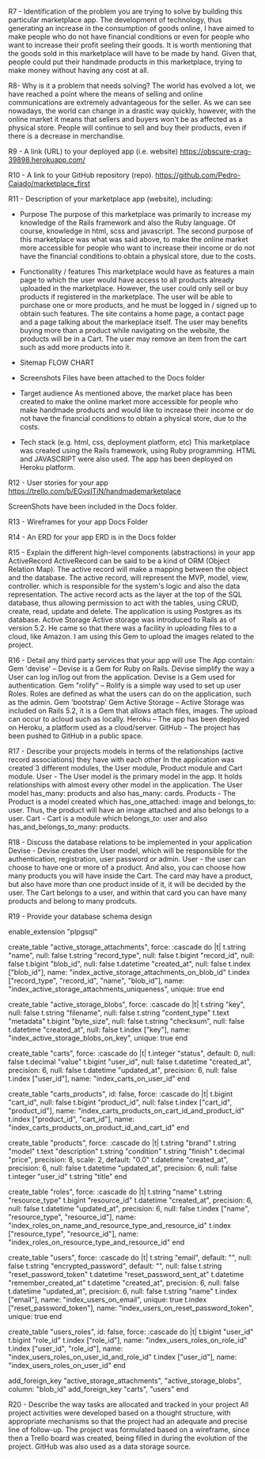 R7 - Identification of the problem you are trying to solve by building this particular marketplace app.
The development of technology, thus generating an increase in the consumption of goods online, I have aimed to make people who do not have financial conditions or even for people who want to increase their profit seeling their goods. It is worth mentioning that the goods sold in this marketplace will have to be made by hand. Given that, people could put their handmade products in this marketplace, trying to make money without having any cost at all.

R8- Why is it a problem that needs solving?
The world has evolved a lot, we have reached a point where the means of selling and online communications are extremely advantageous for the seller. As we can see nowadays, the world can change in a drastic way quickly, however, with the online market it means that sellers and buyers won't be as affected as a physical store. People will continue to sell and buy their products, even if there is a decrease in merchandise.

R9 - A link (URL) to your deployed app (i.e. website)
https://obscure-crag-39898.herokuapp.com/

R10 - A link to your GitHub repository (repo).
https://github.com/Pedro-Caiado/marketplace_first

R11 - Description of your marketplace app (website), including:
- Purpose
The purpose of this marketplace was primarily to increase my knowledge of the Rails framework and also the Ruby language. Of course, knowledge in html, scss and javascript. The second purpose of this marketplace was what was said above, to make the online market more accessible for people who want to increase their income or do not have the financial conditions to obtain a physical store, due to the costs.
- Functionality / features
This marketplace would have as features a main page to which the user would have access to all products already uploaded in the marketplace. However, the user could only sell or buy products if registered in the marketplace. The user will be able to purchase one or more products, and he must be logged in / signed up to obtain such features. The site contains a home page, a contact page and a page talking about the markeplace itself. The user may benefits buying more than a product while navigating on the website, the products will be in a Cart. The user may remove an item from the cart such as add more products into it. 
- Sitemap
FLOW CHART 

- Screenshots
Files have been attached to the Docs folder

- Target audience
As mentioned above, the market place has been created to make the online market more accessible for people who make handmade products and would like to increase their income or do not have the financial conditions to obtain a physical store, due to the costs.
- Tech stack (e.g. html, css, deployment platform, etc)
This marketplace was created using the Rails framework, using Ruby programming. HTML and JAVASCRIPT were also used. The app has been deployed on Heroku platform.

R12 - User stories for your app
https://trello.com/b/EGvsITiN/handmademarketplace

ScreenShots have been included in the Docs folder.

R13 - Wireframes for your app
Docs Folder

R14 - An ERD for your app
ERD is in the Docs folder

R15 - Explain the different high-level components (abstractions) in your app
ActiveRecord
ActiveRecord can be said to be a kind of ORM (Object Relation Map). The active record will make a mapping between the object and the database. The active record, will represent the MVP, model, view, controller. which is responsible for the system's logic and also the data representation. The active record acts as the layer at the top of the SQL database, thus allowing permission to act with the tables, using CRUD, create, read, update and delete. The application is using Postgres as its database.
Active Storage
Active storage was introduced to Rails as of version 5.2. He came so that there was a facility in uploading files to a cloud, like Amazon. I am using this Gem to upload the images related to the project.


R16 - Detail any third party services that your app will use
The App contain:
Gem 'devise' – Devise is a Gem for Ruby on Rails. Devise simplify the way a User can log in/log out from the application. Devise is a Gem used for authentication. 
Gem "rolify" – Rolify is a simple way used to set up user Roles. Roles are defined as what the users can do on the application, such as the admin.
Gem 'bootstrap' 
Gem Active Storage – Active Storage was included on Rails 5.2, it is a Gem that allows attach files, images. The upload can occur to acloud such as locally. 
Heroku – The app has been deployed on Heroku, a platform used as a cloud/server.
GitHub – The project has been pushed to GitHub in a public space.

R17 - Describe your projects models in terms of the relationships (active record associations) they have with each other
In the application was created 3 different modules, the User module, Product module and Cart module.
User - The User model is the primary model in the app. It holds relationships with almost every other model in the application. The User model has_many: products and also has_many: cards.
Products - The Product is a model created which has_one_attached: image and belongs_to: user. Thus, the product will have an image attached and also belongs to a user.
Cart - Cart is a module which belongs_to: user and also has_and_belongs_to_many: products.

R18 - Discuss the database relations to be implemented in your application
Devise - Devise creates the User model, which will be responsible for the authentication, registration, user password or admin.
User - the user can choose to have one or more of a product. And also, you can choose how many products you will have inside the Cart. The card may have a product, but also have more than one product inside of it, it will be decided by the user.
The Cart belongs to a user, and within that card you can have many products and belong to many prodcuts.


R19 - Provide your database schema design

  enable_extension "plpgsql"

  create_table "active_storage_attachments", force: :cascade do |t|
    t.string "name", null: false
    t.string "record_type", null: false
    t.bigint "record_id", null: false
    t.bigint "blob_id", null: false
    t.datetime "created_at", null: false
    t.index ["blob_id"], name: "index_active_storage_attachments_on_blob_id"
    t.index ["record_type", "record_id", "name", "blob_id"], name: "index_active_storage_attachments_uniqueness", unique: true
  end

  create_table "active_storage_blobs", force: :cascade do |t|
    t.string "key", null: false
    t.string "filename", null: false
    t.string "content_type"
    t.text "metadata"
    t.bigint "byte_size", null: false
    t.string "checksum", null: false
    t.datetime "created_at", null: false
    t.index ["key"], name: "index_active_storage_blobs_on_key", unique: true
  end

  create_table "carts", force: :cascade do |t|
    t.integer "status", default: 0, null: false
    t.decimal "value"
    t.bigint "user_id", null: false
    t.datetime "created_at", precision: 6, null: false
    t.datetime "updated_at", precision: 6, null: false
    t.index ["user_id"], name: "index_carts_on_user_id"
  end

  create_table "carts_products", id: false, force: :cascade do |t|
    t.bigint "cart_id", null: false
    t.bigint "product_id", null: false
    t.index ["cart_id", "product_id"], name: "index_carts_products_on_cart_id_and_product_id"
    t.index ["product_id", "cart_id"], name: "index_carts_products_on_product_id_and_cart_id"
  end

  create_table "products", force: :cascade do |t|
    t.string "brand"
    t.string "model"
    t.text "description"
    t.string "condition"
    t.string "finish"
    t.decimal "price", precision: 8, scale: 2, default: "0.0"
    t.datetime "created_at", precision: 6, null: false
    t.datetime "updated_at", precision: 6, null: false
    t.integer "user_id"
    t.string "title"
  end

  create_table "roles", force: :cascade do |t|
    t.string "name"
    t.string "resource_type"
    t.bigint "resource_id"
    t.datetime "created_at", precision: 6, null: false
    t.datetime "updated_at", precision: 6, null: false
    t.index ["name", "resource_type", "resource_id"], name: "index_roles_on_name_and_resource_type_and_resource_id"
    t.index ["resource_type", "resource_id"], name: "index_roles_on_resource_type_and_resource_id"
  end

  create_table "users", force: :cascade do |t|
    t.string "email", default: "", null: false
    t.string "encrypted_password", default: "", null: false
    t.string "reset_password_token"
    t.datetime "reset_password_sent_at"
    t.datetime "remember_created_at"
    t.datetime "created_at", precision: 6, null: false
    t.datetime "updated_at", precision: 6, null: false
    t.string "name"
    t.index ["email"], name: "index_users_on_email", unique: true
    t.index ["reset_password_token"], name: "index_users_on_reset_password_token", unique: true
  end

  create_table "users_roles", id: false, force: :cascade do |t|
    t.bigint "user_id"
    t.bigint "role_id"
    t.index ["role_id"], name: "index_users_roles_on_role_id"
    t.index ["user_id", "role_id"], name: "index_users_roles_on_user_id_and_role_id"
    t.index ["user_id"], name: "index_users_roles_on_user_id"
  end

  add_foreign_key "active_storage_attachments", "active_storage_blobs", column: "blob_id"
  add_foreign_key "carts", "users"
end


R20 - Describe the way tasks are allocated and tracked in your project
All project activities were developed based on a thought structure, with appropriate mechanisms so that the project had an adequate and precise line of follow-up. The project was formulated based on a wireframe, since then a Trello board was created, being filled in during the evolution of the project. GitHub was also used as a data storage source.
